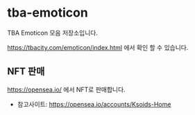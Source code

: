 # tba-emoticon
TBA Emoticon 모음 저장소입니다.

https://tbacity.com/emoticon/index.html 에서 확인 할 수 있습니다.

## NFT 판매
https://opensea.io/ 에서 NFT로 판매합니다.

* 참고사이트: https://opensea.io/accounts/Ksoids-Home
